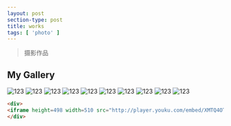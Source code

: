 ```yaml
---
layout: post
section-type: post
title: works
tags: [ 'photo' ]
---
```

>摄影作品

## My Gallery 

![123](/img/posts/2/1.jpg)
![123](/img/posts/2/2.jpg)
![123](/img/posts/2/3.jpg)
![123](/img/posts/2/4.jpg)
![123](/img/posts/2/5.jpg)
![123](/img/posts/2/6.jpg)
![123](/img/posts/2/7.jpg)
![123](/img/posts/2/8.jpg)
![123](/img/posts/2/9.jpg)
![123](/img/posts/2/10.jpg)

```html
<div>
<iframe height=498 width=510 src="http://player.youku.com/embed/XMTQ4OTY2MzM4MA==" frameborder=0 allowfullscreen></iframe>
</div>
```
